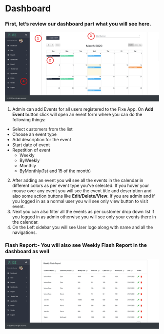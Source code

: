 # Dashboard

### First, let’s review our dashboard part what you will see here.
![dasboard](./_media/dashboard.png)

1. Admin can add Events for all users registered to the Fixe App. On **Add Event** button click will open an event form where you can do the following things:
  * Select customers from the list
  * Choose an event type
  * Add description for the event
  * Start date of event
  * Repetition of event 
    * Weekly
    * ByWeekly
    * Monthly
    * ByMonthly(1st and 15 of the month)
2. After adding an event you wil see all the events in the calendar in different colors as per event type you’ve selected. If you hover your mouse over any event you will see the event title and description and also some action buttons like **Edit/Delete/View**. If you are admin and if you logged in as a normal user you will see only view button to visit event.
3. Next you can also filter all the events as per customer drop down list if you logged in as admin otherwise you will see only your events there in the calendar.
4. On the Left sidebar you will see User logo along with name and all the navigations.

### Flash Report:- You will also see Weekly Flash Report in the dashboard as well
![flashreport](./_media/flashreport.png)
